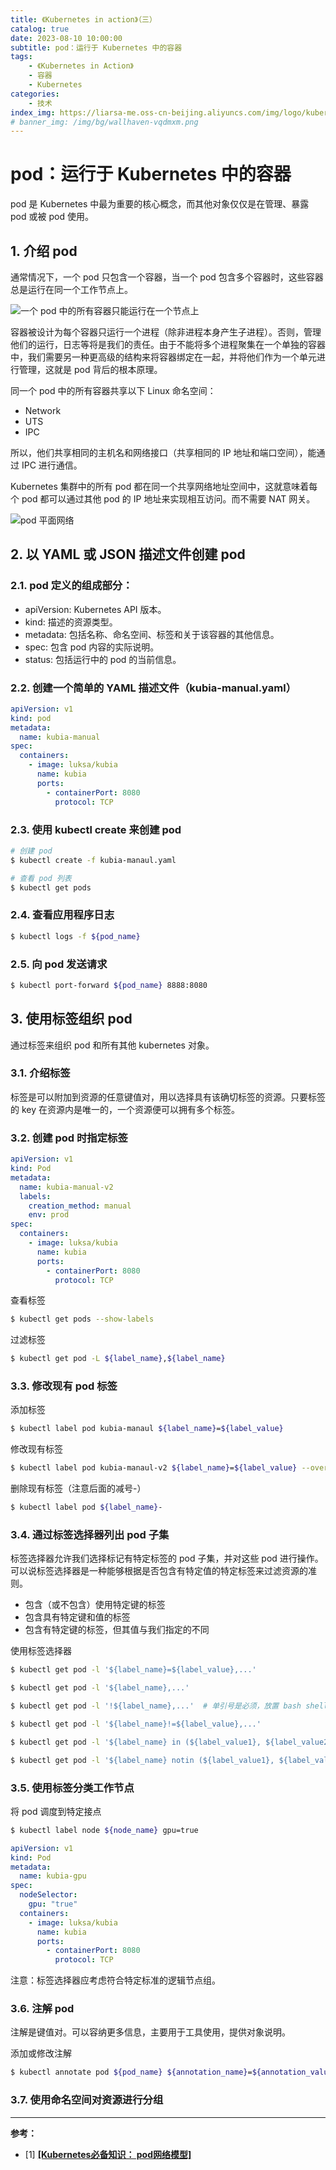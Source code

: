 ```yaml
---
title: 《Kubernetes in action》（三）
catalog: true
date: 2023-08-10 10:00:00
subtitle: pod：运行于 Kubernetes 中的容器
tags:
    - 《Kubernetes in Action》
    - 容器
    - Kubernetes
categories:
    - 技术
index_img: https://liarsa-me.oss-cn-beijing.aliyuncs.com/img/logo/kubernetes.png
# banner_img: /img/bg/wallhaven-vqdmxm.png
---
```


# pod：运行于 Kubernetes 中的容器

pod 是 Kubernetes 中最为重要的核心概念，而其他对象仅仅是在管理、暴露 pod 或被 pod 使用。

## 1. 介绍 pod

通常情况下，一个 pod 只包含一个容器，当一个 pod 包含多个容器时，这些容器总是运行在同一个工作节点上。

 ![一个 pod 中的所有容器只能运行在一个节点上](/img/article/kubernetes/pod_node_deploy.png)

容器被设计为每个容器只运行一个进程（除非进程本身产生子进程）。否则，管理他们的运行，日志等将是我们的责任。由于不能将多个进程聚集在一个单独的容器中，我们需要另一种更高级的结构来将容器绑定在一起，并将他们作为一个单元进行管理，这就是 pod 背后的根本原理。

同一个 pod 中的所有容器共享以下 Linux 命名空间：

 - Network
 - UTS
 - IPC

所以，他们共享相同的主机名和网络接口（共享相同的 IP 地址和端口空间），能通过 IPC 进行通信。

Kubernetes 集群中的所有 pod 都在同一个共享网络地址空间中，这就意味着每个 pod 都可以通过其他 pod 的 IP 地址来实现相互访问。而不需要 NAT 网关。

![pod 平面网络](/img/article/kubernetes/pod_platform_network.png)

## 2. 以 YAML 或 JSON 描述文件创建 pod

### 2.1. pod 定义的组成部分：

 - apiVersion: Kubernetes API 版本。
 - kind: 描述的资源类型。
 - metadata: 包括名称、命名空间、标签和关于该容器的其他信息。
 - spec: 包含 pod 内容的实际说明。
 - status: 包括运行中的 pod 的当前信息。

### 2.2. 创建一个简单的 YAML 描述文件（kubia-manual.yaml）

```yaml
apiVersion: v1
kind: pod
metadata:
  name: kubia-manual
spec:
  containers:
    - image: luksa/kubia
      name: kubia
      ports:
        - containerPort: 8080
          protocol: TCP
```

### 2.3. 使用 kubectl create 来创建 pod

```sh
# 创建 pod
$ kubectl create -f kubia-manaul.yaml

# 查看 pod 列表
$ kubectl get pods
```

### 2.4. 查看应用程序日志

```sh
$ kubectl logs -f ${pod_name}
```

### 2.5. 向 pod 发送请求

```sh
$ kubectl port-forward ${pod_name} 8888:8080
```

## 3. 使用标签组织 pod

通过标签来组织 pod 和所有其他 kubernetes 对象。

### 3.1. 介绍标签

标签是可以附加到资源的任意键值对，用以选择具有该确切标签的资源。只要标签的 key 在资源内是唯一的，一个资源便可以拥有多个标签。

### 3.2. 创建 pod 时指定标签

```yaml
apiVersion: v1
kind: Pod
metadata:
  name: kubia-manual-v2
  labels:
    creation_method: manual
    env: prod
spec:
  containers:
    - image: luksa/kubia
      name: kubia
      ports:
        - containerPort: 8080
          protocol: TCP
```

查看标签
```sh
$ kubectl get pods --show-labels
```

过滤标签
```sh
$ kubectl get pod -L ${label_name},${label_name}
```

### 3.3. 修改现有 pod 标签

添加标签
```sh
$ kubectl label pod kubia-manaul ${label_name}=${label_value}
```

修改现有标签
```sh
$ kubectl label pod kubia-manaul-v2 ${label_name}=${label_value} --overwrite
```

删除现有标签（注意后面的减号-）
```sh
$ kubectl label pod ${label_name}-
```

### 3.4. 通过标签选择器列出 pod 子集

标签选择器允许我们选择标记有特定标签的 pod 子集，并对这些 pod 进行操作。可以说标签选择器是一种能够根据是否包含有特定值的特定标签来过滤资源的准则。

 - 包含（或不包含）使用特定键的标签
 - 包含具有特定键和值的标签
 - 包含有特定键的标签，但其值与我们指定的不同

使用标签选择器
```sh
$ kubectl get pod -l '${label_name}=${label_value},...'

$ kubectl get pod -l '${label_name},...'

$ kubectl get pod -l '!${label_name},...'  # 单引号是必须，放置 bash shell 解析 !

$ kubectl get pod -l '${label_name}!=${label_value},...'

$ kubectl get pod -l '${label_name} in (${label_value1}, ${label_value2}, ...),...'

$ kubectl get pod -l '${label_name} notin (${label_value1}, ${label_value2}, ...),...'
```

### 3.5. 使用标签分类工作节点

将 pod 调度到特定接点
```sh
$ kubectl label node ${node_name} gpu=true
```
```yaml
apiVersion: v1
kind: Pod
metadata:
  name: kubia-gpu
spec:
  nodeSelector:
    gpu: "true"
  containers:
    - image: luksa/kubia
      name: kubia
      ports:
        - containerPort: 8080
          protocol: TCP
```
注意：标签选择器应考虑符合特定标准的逻辑节点组。

### 3.6. 注解 pod

注解是键值对。可以容纳更多信息，主要用于工具使用，提供对象说明。

添加或修改注解

```sh
$ kubectl annotate pod ${pod_name} ${annotation_name}=${annotation_value}
```

### 3.7. 使用命名空间对资源进行分组



<hr/>
<b>参考：</b>
<ul>
    <li>[1] <a href="https://developer.aliyun.com/article/745468" style="font-weight: bold;">[Kubernetes必备知识： pod网络模型]</a></li>
</ul>